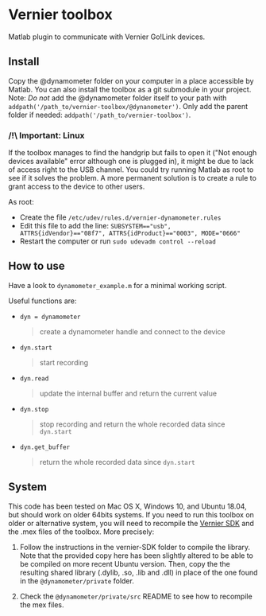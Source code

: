 # Vernier toolbox

Matlab plugin to communicate with Vernier Go!Link devices.

## Install

Copy the @dynamometer folder on your computer in a place accessible by Matlab. You can also install the toolbox as a git submodule in your project.
Note: *Do not* add the @dynamometer folder itself to your path with ```addpath('/path_to/vernier-toolbox/@dynanometer')```.
Only add the parent folder if needed: ```addpath('/path_to/vernier-toolbox')```.

### /!\ Important: Linux

If the toolbox manages to find the handgrip but fails to open it ("Not enough devices available" error although one is plugged in), it might be due to lack of access right to the USB channel. You could try running Matlab as root to see if it solves the problem. A more permanent solution is to create a rule to grant access to the device to other users.

As root:

- Create the file `/etc/udev/rules.d/vernier-dynamometer.rules`
- Edit this file to add the line: `SUBSYSTEM=="usb", ATTRS{idVendor}=="08f7", ATTRS{idProduct}=="0003", MODE="0666"`
- Restart the computer or run `sudo udevadm control --reload`

## How to use

Have a look to `dynamometer_example.m` for a minimal working script.

Useful functions are:

- `dyn = dynamometer`
    > create a dynamometer handle and connect to the device
- `dyn.start`
    > start recording
- `dyn.read`
    > update the internal buffer and return the current value
- `dyn.stop`
    > stop recording and return the whole recorded data since `dyn.start`
- `dyn.get_buffer`
    > return the whole recorded data since `dyn.start`

## System

This code has been tested on Mac OS X, Windows 10, and Ubuntu 18.04, but should work on older 64bits systems.
If you need to run this toolbox on older or alternative system, you will need to recompile the [Vernier SDK](https://github.com/VernierST/GoIO_SDK) and the .mex files of the toolbox. More precisely:

1. Follow the instructions in the vernier-SDK folder to compile the library. Note that the provided copy here has been slightly altered to be able to be compiled on more recent Ubuntu version. Then, copy the the resulting shared library (.dylib, .so, .lib and .dll) in place of the one found in the `@dynamometer/private` folder.

2. Check the `@dynamometer/private/src` README to see how to recompile the mex files.
